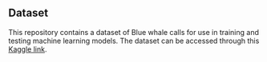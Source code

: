 ## Dataset

This repository contains a dataset of Blue whale calls for use in training and testing machine learning models. 
The dataset can be accessed through this [Kaggle link](https://www.kaggle.com/competitions/im-hard-to-spot/data).
